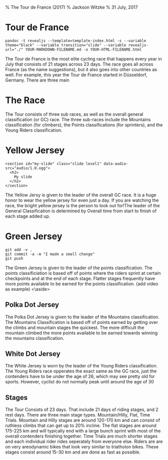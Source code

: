 % The Tour de France (2017) 
% Jackson Witzke
% 31 July, 2017

# Tour de France

```
pandoc -t revealjs --template=template-index.html -s --variable theme="black" --variable transition="slide" --variable revealjs-url="./" YOUR-MARKDOWN-FILENAME.md -o YOUR-HTML-FILENAME.html
```

<aside class="notes">
The Tour de France is the most elite cycling race that happens every year in July that consists of 21 stages across 23 days. The race goes all across France (as the name suggestions), but it also goes into other countries as well. For example, this year the Tour de France started in Düsseldorf, Germany. There are three main 
</aside>

# The Race

<aside class="notes">
The Tour consists of three sub races, as well as the overall general classification (or GC) race. The three sub-races include the Mountains classification (for climbers), the Points classifications (for sprinters), and the Young Riders classification. 
</aside>

# Yellow Jersey

```
<section id="my-slide" class="slide level1" data-audio-src="audio/1.0.ogg">
  <h2>
    My slide
  </h2>
</section>
```

<aside class="notes">
The Yellow Jersy is given to the leader of the overall GC race. It is a huge honor to wear the yellow jersey for even just a day. If you are watching the race, the bright yellow jersey is the person to look out for!The leader of the General Classification is determined by Overall time from start to finish of each stage added up.
</aside>

# Green Jersey

```
git add -v .
git commit -a -m "I made a small change"
git push
```

<aside class="notes">
The Green Jersey is given to the leader of the points classification. The points classificiation is based off of points where the riders sprint at certain checkpoints and at the end of each stage. Flatter stages frequently have more points available to be earned for the points classification. (add video as example)
<\aside>

# Polka Dot Jersey

<aside class="notes">
The Polka Dot Jersey is given to the leader of the Mountains classification. The Mountains Classification is based off of points earned by getting over the climbs and mountain stages the quickest. The more difficult the mountain climbed the more points available to be earned towards winning the mountains classification.  
</aside>

# White Dot Jersey

<aside class="notes">
The White Jersey is worn by the leader of the Young Riders classification. The Young Riders race opperates the exact same as the GC race, just the contenders have to be under the age of 26, which may see pretty old for sports. However, cyclist do not normally peak until around the age of 30 
</aside>

# Stages

<aside class="notes">
The Tour Consists of 23 days. That include 21 days of riding stages, and 2 rest days. There are three main stage types. Mountain/Hilly, Flat, Time Trials. Mountain and Hilly stages are around 120-170 km and can consist of ruthless climbs that can get up to 20% incline. The flat stages are around 175-225 km and will typically end with a large bunch sprint with most of the overall contenders finishing together. Time Trials are much shorter stages and each individual rider rides seperately from everyone else. Riders are are on very areodynamic bikes that look very similar to triatholon bikes. These stages consist around 15-30 km and are done as fast as possible.
</aside>

